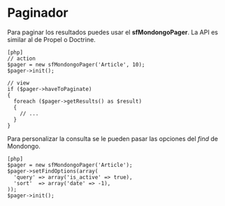 Paginador
=========

Para paginar los resultados puedes usar el **sfMondongoPager**. La API es
similar al de Propel o Doctrine.

    [php]
    // action
    $pager = new sfMondongoPager('Article', 10);
    $pager->init();

    // view
    if ($pager->haveToPaginate)
    {
      foreach ($pager->getResults() as $result)
      {
        // ...
      }
    }

Para personalizar la consulta se le pueden pasar las opciones del *find* de
Mondongo.

    [php]
    $pager = new sfMondongoPager('Article');
    $pager->setFindOptions(array(
      'query' => array('is_active' => true),
      'sort'  => array('date' => -1),
    ));
    $pager->init();

